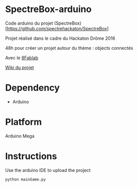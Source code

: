# SpectreBox-arduino

Code arduino du projet (SpectreBox)[https://github.com/spectrehackaton/SpectreBox]

Projet réalisé dans le cadre du Hackaton Drôme 2016

48h pour créer un projet autour du thème : objects connectés

Avec le [8Fablab](http://www.8fablab.fr/)

[Wiki du projet](http://site-coop.net/8fablabdrome/wakka.php?wiki=DescriptionGF)

# Dependency

* Arduino

# Platform

Arduino Mega

# Instructions

Use the arduino IDE to upload the project

    python mainGame.py
